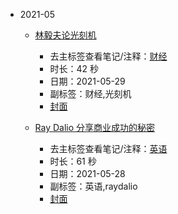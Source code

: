 - 2021-05

    - [林毅夫论光刻机](https://www.bilibili.com/video/BV1M5411g7TW)
        - 去主标签查看笔记/注释：[财经](../markmap/财经.html)
        - 时长：42 秒
        - 日期：2021-05-29
        - 副标签：财经,光刻机
        - [封面](http://i2.hdslb.com/bfs/archive/b5c839e0b9fb4b1717bd83276fcc07bdd5daebc7.jpg)

    - [Ray Dalio 分享商业成功的秘密](https://www.bilibili.com/video/BV1764y1k7C6)
        - 去主标签查看笔记/注释：[英语](../markmap/英语.html)
        - 时长：61 秒
        - 日期：2021-05-28
        - 副标签：英语,raydalio
        - [封面](http://i1.hdslb.com/bfs/archive/a6ddc195dae7edb7e6226caf8f16c7090c033682.jpg)
